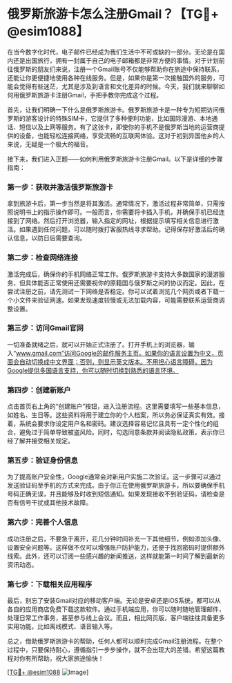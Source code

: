 # 俄罗斯旅游卡怎么注册Gmail？【TG💪+ @esim1088】

在当今数字化时代，电子邮件已经成为我们生活中不可或缺的一部分。无论是在国内还是出国旅行，拥有一封属于自己的电子邮箱都是非常方便的事情。对于计划前往俄罗斯的朋友们来说，注册一个Gmail账号不仅能够帮助你在旅途中保持联系，还能让你更便捷地使用各种在线服务。但是，如果你是第一次接触国外的服务，可能会觉得有些迷茫，尤其是涉及到语言和文化差异的时候。今天，我们就来聊聊如何用俄罗斯旅游卡注册Gmail，手把手教你完成这个过程。

首先，让我们明确一下什么是俄罗斯旅游卡。俄罗斯旅游卡是一种专为短期访问俄罗斯的游客设计的特殊SIM卡，它提供了多种便利功能，比如国际漫游、本地通话、短信以及上网等服务。有了这张卡，即使你的手机不是俄罗斯当地的运营商提供的设备，也能轻松连接网络，享受流畅的互联网体验。这对于初到异国他乡的人来说，无疑是一个极大的福音。

接下来，我们进入正题——如何利用俄罗斯旅游卡注册Gmail。以下是详细的步骤指南：

### 第一步：获取并激活俄罗斯旅游卡

拿到旅游卡后，第一步当然是将其激活。通常情况下，激活过程非常简单，只需按照说明书上的指示操作即可。一般而言，你需要将卡插入手机，并确保手机已经连接到了网络。然后打开浏览器，输入指定的网址，根据提示填写相关信息进行激活。如果遇到任何问题，可以随时拨打客服热线寻求帮助。记得保存好激活后的确认信息，以防日后需要查询。

### 第二步：检查网络连接

激活完成后，确保你的手机网络正常工作。俄罗斯旅游卡支持大多数国家的漫游服务，但具体能否正常使用还需要视你的原籍国与俄罗斯之间的协议而定。因此，在尝试注册之前，请先测试一下网络是否稳定。你可以试着浏览几个网页或者下载一个小文件来验证网速。如果发现速度较慢或无法加载内容，可能需要联系运营商调整设置。

### 第三步：访问Gmail官网

一切准备就绪之后，就可以开始正式注册了。打开手机上的浏览器，输入“www.gmail.com”访问Google的邮件服务主页。如果你的语言设置为中文，页面会自动切换成中文界面；否则，则显示英文版本。不用担心语言障碍，因为Google提供多国语言支持，你可以随时切换到熟悉的语言环境。

### 第四步：创建新账户

点击首页右上角的“创建账户”按钮，进入注册流程。这里需要填写一些基本信息，如姓名、生日等。这些资料将用于建立你的个人档案，所以务必保证真实有效。接着，系统会要求你设定用户名和密码。建议选择容易记忆且具有一定个性化的组合，避免过于简单导致被盗风险。同时，勾选同意条款并阅读隐私政策，表示你已经了解并接受相关规定。

### 第五步：验证身份信息

为了提高账户安全性，Google通常会对新用户实施二次验证。这一步骤可以通过发送验证码至手机的方式来完成。由于你正在使用俄罗斯旅游卡，所以要确保手机号码正确无误，并且能够及时收到短信通知。如果发现接收不到验证码，请检查是否有信号干扰或其他技术故障。

### 第六步：完善个人信息

成功注册之后，不要急于离开，花几分钟时间补充一下其他细节，例如添加头像、设置安全问题等。这样做不仅可以增强账户防护能力，还便于找回密码时提供额外线索。此外，还可以订阅一些感兴趣的新闻推送，这样就能第一时间了解到最新的资讯动态。

### 第七步：下载相关应用程序

最后，别忘了安装Gmail对应的移动客户端。无论是安卓还是iOS系统，都可以从各自的应用商店免费下载这款软件。通过手机端应用，你可以随时随地管理邮件，处理日常工作事务，甚至参与线上会议。而且，相比网页版，客户端往往具备更多实用功能，比如离线模式、语音输入等。

总之，借助俄罗斯旅游卡的帮助，任何人都可以顺利完成Gmail注册流程。在整个过程中，只要保持耐心，遵循指引一步步操作，就不会出现大的差错。希望这篇教程对你有所帮助，祝大家旅途愉快！

[[TG💪+ @esim1088](https://t.me/s/esim1088) ![Image](https://i.postimg.cc/4NQfJmqS/Snipaste-2025-05-13-00-14-12.png)]